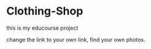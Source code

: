 # Clothing-Shop
this is my educourse project

change the link to your own link, find your own photos.
